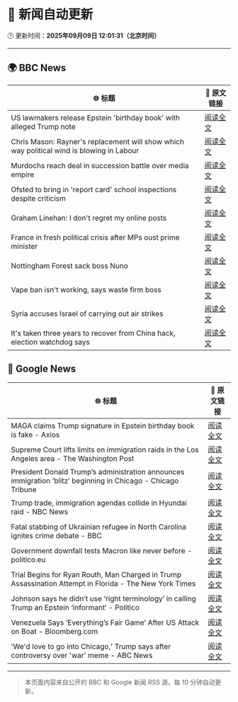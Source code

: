 # 🧠 新闻自动更新

🕒 更新时间：**2025年09月09日 12:01:31（北京时间）**

---

## 🌍 BBC News

| 🌐 标题 | 🔗 原文链接 |
|--------|-------------|
| US lawmakers release Epstein 'birthday book' with alleged Trump note | [阅读全文](https://www.bbc.com/news/articles/cvgqnn4ngvdo?at_medium=RSS&at_campaign=rss) |
| Chris Mason: Rayner's replacement will show which way political wind is blowing in Labour | [阅读全文](https://www.bbc.com/news/articles/c0q701wy45po?at_medium=RSS&at_campaign=rss) |
| Murdochs reach deal in succession battle over media empire | [阅读全文](https://www.bbc.com/news/articles/cn825x71g4do?at_medium=RSS&at_campaign=rss) |
| Ofsted to bring in 'report card' school inspections despite criticism | [阅读全文](https://www.bbc.com/news/articles/cx2jnlj3e0yo?at_medium=RSS&at_campaign=rss) |
| Graham Linehan: I don't regret my online posts | [阅读全文](https://www.bbc.com/news/articles/c7v13v3z6lgo?at_medium=RSS&at_campaign=rss) |
| France in fresh political crisis after MPs oust prime minister | [阅读全文](https://www.bbc.com/news/articles/c2dnxxekyezo?at_medium=RSS&at_campaign=rss) |
| Nottingham Forest sack boss Nuno | [阅读全文](https://www.bbc.com/sport/football/articles/c2en2xnpvlno?at_medium=RSS&at_campaign=rss) |
| Vape ban isn't working, says waste firm boss | [阅读全文](https://www.bbc.com/news/articles/c5y8563rjkdo?at_medium=RSS&at_campaign=rss) |
| Syria accuses Israel of carrying out air strikes | [阅读全文](https://www.bbc.com/news/articles/c79v1351ello?at_medium=RSS&at_campaign=rss) |
| It's taken three years to recover from China hack, election watchdog says | [阅读全文](https://www.bbc.com/news/articles/c80gl8yvj9go?at_medium=RSS&at_campaign=rss) |

## 📰 Google News

| 🌐 标题 | 🔗 原文链接 |
|--------|-------------|
| MAGA claims Trump signature in Epstein birthday book is fake - Axios | [阅读全文](https://news.google.com/rss/articles/CBMiekFVX3lxTE9tX3lhTF9FR1B4SFNDc1VnNmtWUXB3VXl4REZOUnZmM1pqSDd2d3EtLW9vRkM3WlR6Yi0zUk5NLTRXdmgxMmp1cGpYcUptMVNfblhVTUt6UTJ5WlRmM1BtWVY2dTBTY2tIa21QZXJfaFlHenBvbWY2MzJB?oc=5) |
| Supreme Court lifts limits on immigration raids in the Los Angeles area - The Washington Post | [阅读全文](https://news.google.com/rss/articles/CBMiswFBVV95cUxQdzRHVHVHSjJzYlUyQW5ENHRtSUlOVGx1Q1Ryc0ZEVkYydmpJbHZ5Wm9MSnduWWQ3VDR3dGJUeXJuSW5wVkNkbWNsYmNZMTNSRDR1SWphS29SdTFNREJBZnpFQmxJdHVCT1FfQmJGVFhNYWlucUIxX25VTjc2TGJEQmRWcVB5MXgzYmJZaTJFZlA1WGNNSVdTVk1iWG9tWlczY0VyR1ZTSHY4S1hYaWw1ZXlLUQ?oc=5) |
| President Donald Trump’s administration announces immigration ‘blitz’ beginning in Chicago - Chicago Tribune | [阅读全文](https://news.google.com/rss/articles/CBMiyAFBVV95cUxOeV9WU3hUTkVoVjhNU3Z0MTBJTVU1VjYySUM0S0xZWk5tVDBZLXlZUjFLVjhZZ0c0N3h6ZmNsTF9SWUhZOFNWUFF2OVAxRk92SVdwVHFOdkJGR1E2OWxpVC1CYmxzVFBnc2d0Tmp4cmpUMmdCbE5MVWplSkozRE0wZ1dhNVJpN29Cd2F0bXp4RW15S2FmSzBleDlhYWtvTUtwNnZUbmFwRjdwNDVUbnhtaU1pTllxOFEwTFdKY1dQdHc2T0QzWU5ydg?oc=5) |
| Trump trade, immigration agendas collide in Hyundai raid - NBC News | [阅读全文](https://news.google.com/rss/articles/CBMipwFBVV95cUxOcWFRMHQ2dWlQTnBNQTRqRlloRm9kM0lpQ0ZfaWFha0toeXB3aktBQ3E0VVBQSlNUNmZiSS1KRm5KWWw1UVpxcXRWSjZqdmozdDMwOHFIZFVxQjRyZE9GOXd0d0x0Ri05aUFiSl80QUFRTjVQQ0JOWnNsMVdEcDBSOHVLUHRJTEVYckRSNTEyWXRnYkJmNXZ0NVpLQ0RhWGpVMVJXbHJCUdIBVkFVX3lxTE1UbVdCZThtOFc0SVV5R0lOZTNVYkpRUVhleUdQMkl5cndJenlMdUdVOFh0MHdGNkhud2hTM1ZCTVN5d0xnRTl4TDRCdU5pemEyQUd0RmVB?oc=5) |
| Fatal stabbing of Ukrainian refugee in North Carolina ignites crime debate - BBC | [阅读全文](https://news.google.com/rss/articles/CBMiWkFVX3lxTE9NRUhTdEJtYUF2MWNaU1pvM3ZYZXdHREphR3BiZEgyXy1aeHd5aldtN0hhRHhrZ0xobXBsQWNTRUF0aHZQRXBkWmpsOWViWE1fZTdUbDNjaHpfZ9IBX0FVX3lxTE4xSUtYeUtkWnJvRzhqUUNyc3A4aVpxNEF0WEtOM0o0OG81SmZYWVQwMTFRRS12b2RvOURjTi1XSk9GUHhwZXJHdUd5a0lWN0VURnQ4WE16THlTY08tcXN3?oc=5) |
| Government downfall tests Macron like never before - politico.eu | [阅读全文](https://news.google.com/rss/articles/CBMitgFBVV95cUxNSUVOM3cxWkF1XzNQeWdtN0UtVmJETXZFcEFWcmtaZ0ZMcDdfV3kwcm1ZUU1PYTNRcjJyMHJGeS1vSFZKbEtiMFBoN250V2FOUnlTQ3JOV2EtdnRFaGRvTGZabGR0cFpWa0pFOEZENU5rQ3FtT3BLUjN1a29fcWQ5Z1hkR3lyRWdMUHhWMWM0bVFHUTFKUFpwY0VoY2E0ZU5GcmJjLWRaOHRXdkpfY2hSVFd0dlVJdw?oc=5) |
| Trial Begins for Ryan Routh, Man Charged in Trump Assassination Attempt in Florida - The New York Times | [阅读全文](https://news.google.com/rss/articles/CBMikAFBVV95cUxPaHlLYl9hU2hsendXYmkybTZUZmRlMTU1Nkg5TjFWN0VUQ2ZzQWxndm5qd1E1RmluNHdaUmxud2hlNV80WkRyejZwU1J6cEd3dFQ3ZmltLWpEVHdSa1lTekdIM2tpclpaM2tfLWNLVEFuaWJiRVBZVGJfbjYtQkYwVENxTDRhU2wyTWhFclZhN1Q?oc=5) |
| Johnson says he didn’t use ‘right terminology’ in calling Trump an Epstein ‘informant‘ - Politico | [阅读全文](https://news.google.com/rss/articles/CBMirwFBVV95cUxQZkRoelMxVmtsLWRmenJDNlMzcG9EU1FiUS1neDZFdFBMTzhVMWhlYU1OMTNCQXBXTWRFOHRyZVpjR3FoeTRXRk9VS09OdkRkcUxTbF9Ja1VCME9BOFNCdmk5ejdWY3JfX041NTlQQ05pV1Z4RlhpZ2I3REZvbWp3NkR0R3hhV0dPQnhhbWFKdFlkX0lpcEw0djFDN1UwYTFWR00yWTNsY29WTHh4cmhF?oc=5) |
| Venezuela Says ‘Everything’s Fair Game’ After US Attack on Boat - Bloomberg.com | [阅读全文](https://news.google.com/rss/articles/CBMisgFBVV95cUxOZWN5Z3MxV3VSb3pnamo5QVYwcFJnTHZUY21mZHowUWc4bl9GTFhrNXZXU3FxYUduUFZ1VmlQdjFjTGN4RklQanZ5eGdWanJ2Y2VIc3V2UEN6TWdvcm1vNkRuNlJwRzNuLVNkTFhRQkd1eU9GRzVyajhnQS1IWDlENmx5TlV0R2dNVWdvdGVpNng0TTNWNEZoNms0dEJmNUs2d3BCYmZXSWptRzQ3Sm9Xc0Fn?oc=5) |
| 'We'd love to go into Chicago,' Trump says after controversy over 'war' meme - ABC News | [阅读全文](https://news.google.com/rss/articles/CBMiogFBVV95cUxNbXFVNEpOR3lmQ1pfTV93SHpBVnRaUkpGUWJvTG9URVhqQTFMUy1qTGhodS1UY3FhdWV1bU1INFluakppeUpURWhNdkxCS1lCLTNWZlp5Z2xYU2FXNFlmRnN3VUdVR0lESXNMZkRjWHFwR3pQZTdnNW5jTFo3bEFWaDUyVmVwdG43LWJ1YjBqNUd0T1FzM1ZteWp3VXI1NmQ0TEHSAacBQVVfeXFMUFBLU1BCMWVhVlV5OTdISWRPZEIxYVhtSmtyWXlGdmVKMkN3dlFSY3ROdU9TUTRSdkxGT2RUZm9BdGNVYkN0aWxDMmRQdXd2UkY3WnJmYXdMYUNzd3pRdDhLcHNiYW5uZ0ZndVkzeVVWdG9IN1A4WUJ3ZTJ5LTR0S1hacURCSzZlUHhGaEpETHEyTVBuZUxoRUh6UVhVOTJsMFRTc0Q2dkU?oc=5) |

---
> 本页面内容来自公开的 BBC 和 Google 新闻 RSS 源，每 10 分钟自动更新。